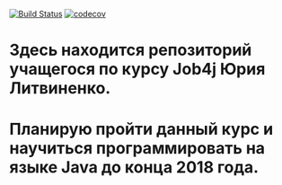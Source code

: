[![Build Status](https://travis-ci.org/yuriy-litvinenko/job4j.svg?branch=master)](https://travis-ci.org/yuriy-litvinenko/job4j)
[![codecov](https://codecov.io/gh/yuriy-litvinenko/job4j/branch/master/graph/badge.svg)](https://codecov.io/gh/yuriy-litvinenko/job4j)



# Здесь находится репозиторий учащегося по курсу Job4j Юрия Литвиненко.
# Планирую пройти данный курс и научиться программировать на языке Java до конца 2018 года.

